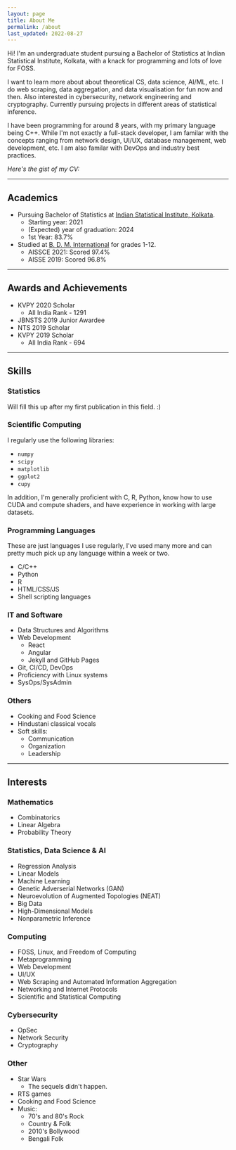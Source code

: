 ```yaml
---
layout: page
title: About Me
permalink: /about
last_updated: 2022-08-27
---
```


Hi!
I'm an undergraduate student pursuing a Bachelor of Statistics at Indian Statistical Institute, Kolkata, with a knack for programming and lots of love for FOSS.

I want to learn more about about theoretical CS, data science, AI/ML, etc. I do web scraping, data aggregation, and data visualisation for fun now and then. Also interested in cybersecurity, network engineering and cryptography. Currently pursuing projects in different areas of statistical inference.

I have been programming for around 8 years, with my primary language being C++. While I'm not exactly a full-stack developer, I am familar with the concepts ranging from network design, UI/UX, database management, web development, etc. I am also familar with DevOps and industry best practices.

_Here's the gist of my CV:_


---
## Academics

- Pursuing Bachelor of Statistics at [Indian Statistical Institute, Kolkata](https://www.isical.ac.in).
    - Starting year: 2021
    - (Expected) year of graduation: 2024
    - 1st Year: 83.7%
- Studied at [B. D. M. International](https://bdmi.org) for grades 1-12.
    - AISSCE 2021: Scored 97.4%
    - AISSE 2019: Scored 96.8%


---
## Awards and Achievements

- KVPY 2020 Scholar
    - All India Rank - 1291
- JBNSTS 2019 Junior Awardee
- NTS 2019 Scholar
- KVPY 2019 Scholar
    - All India Rank - 694

---
## Skills

### Statistics

Will fill this up after my first publication in this field. :)

### Scientific Computing

I regularly use the following libraries:

- `numpy`
- `scipy`
- `matplotlib`
- `ggplot2`
- `cupy`

In addition, I'm generally proficient with C, R, Python, know how to use CUDA and compute shaders, and have experience in working with large datasets.

### Programming Languages

These are just languages I use regularly, I've used many more and can pretty much pick up any language within a week or two.

- C/C++
- Python
- R
- HTML/CSS/JS
- Shell scripting languages

### IT and Software

- Data Structures and Algorithms
- Web Development
    - React
    - Angular
    - Jekyll and GitHub Pages
- Git, CI/CD, DevOps
- Proficiency with Linux systems
- SysOps/SysAdmin

### Others

- Cooking and Food Science
- Hindustani classical vocals
- Soft skills:
    - Communication
    - Organization
    - Leadership

---

## Interests

### Mathematics

- Combinatorics
- Linear Algebra
- Probability Theory

### Statistics, Data Science & AI

- Regression Analysis
- Linear Models
- Machine Learning
- Genetic Adverserial Networks (GAN)
- Neuroevolution of Augmented Topologies (NEAT)
- Big Data
- High-Dimensional Models
- Nonparametric Inference

### Computing

- FOSS, Linux, and Freedom of Computing
- Metaprogramming
- Web Development
- UI/UX
- Web Scraping and Automated Information Aggregation
- Networking and Internet Protocols
- Scientific and Statistical Computing

### Cybersecurity

- OpSec
- Network Security
- Cryptography

### Other

- Star Wars
    - The sequels didn't happen.
- RTS games
- Cooking and Food Science
- Music:
    - 70's and 80's Rock
    - Country & Folk
    - 2010's Bollywood
    - Bengali Folk

